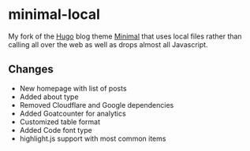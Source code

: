 # minimal-local

My fork of the [Hugo](https://gohugo.io) blog theme
[Minimal](https://themes.gohugo.io/minimal/) that uses local files rather than
calling all over the web as well as drops almost all Javascript.

## Changes

* New homepage with list of posts
* Added about type
* Removed Cloudflare and Google dependencies
* Added Goatcounter for analytics
* Customized table format
* Added Code font type
* highlight.js support with most common items
